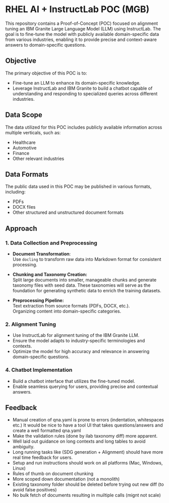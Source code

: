 # RHEL AI + InstructLab POC (MGB)

This repository contains a Proof-of-Concept (POC) focused on alignment tuning an IBM Granite Large Language Model (LLM) using InstructLab. The goal is to fine-tune the model with publicly available domain-specific data from various industries, enabling it to provide precise and context-aware answers to domain-specific questions.

## Objective

The primary objective of this POC is to:

- Fine-tune an LLM to enhance its domain-specific knowledge.
- Leverage InstructLab and IBM Granite to build a chatbot capable of understanding and responding to specialized queries across different industries.

## Data Scope

The data utilized for this POC includes publicly available information across multiple verticals, such as:

- Healthcare
- Automotive
- Finance
- Other relevant industries

## Data Formats

The public data used in this POC may be published in various formats, including:

- PDFs
- DOCX files
- Other structured and unstructured document formats

## Approach

### 1. Data Collection and Preprocessing

- **Document Transformation**:  
  Use `docling` to transform raw data into Markdown format for consistent processing.

- **Chunking and Taxonomy Creation:**  
  Split large documents into smaller, manageable chunks and generate taxonomy files with seed data. These taxonomies will serve as the foundation for generating synthetic data to enrich the training datasets.

- **Preprocessing Pipeline:**  
  Text extraction from source formats (PDFs, DOCX, etc.).  
  Organizing content into domain-specific categories.

### 2. Alignment Tuning

- Use InstructLab for alignment tuning of the IBM Granite LLM.
- Ensure the model adapts to industry-specific terminologies and contexts.
- Optimize the model for high accuracy and relevance in answering domain-specific questions.

### 4. Chatbot Implementation

- Build a chatbot interface that utilizes the fine-tuned model.
- Enable seamless querying for users, providing precise and contextual answers.

## Feedback

- Manual creation of qna.yaml is prone to errors (indentation, whitespaces etc.) It would be nice to have a tool UI that takes questions/answers and create a well formatted qna.yaml
- Make the validation rules (done by ilab taxonomy diff) more apparent.
- Well laid out guidance on long contexts and long tables to avoid ambiguity.
- Long running tasks like (SDG generation + Alignment) should have more real time feedback for users.
- Setup and run instructions should work on all platforms (Mac, Windows, Linux)
- Rules of thumb on document chunking
- More scoped down documentation (not a monolith)
- Existing taxonomy folder should be deleted before trying out new diff (to avoid false positives)
- No bulk fetch of documents resulting in muiltiple calls (mignt not scale)
